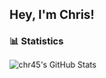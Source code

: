 ## Hey, I'm Chris!

### 📊 Statistics
![chr45's GitHub Stats](https://github-readme-stats.vercel.app/api?username=chr45&theme=dark&layout=compact&show_icons=true&count_private=true&line_height=24)
